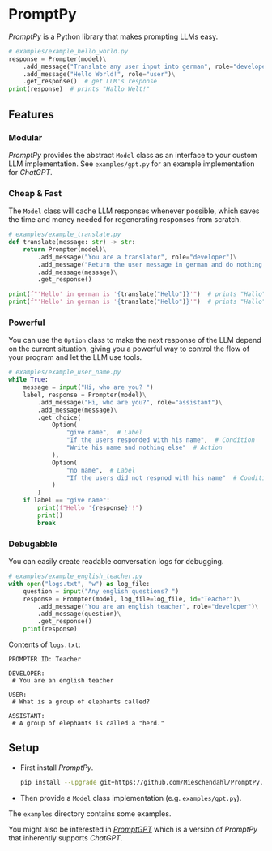 # PromptPy

*PromptPy* is a Python library that makes prompting LLMs easy.

```python
# examples/example_hello_world.py
response = Prompter(model)\
    .add_message("Translate any user input into german", role="developer")\
    .add_message("Hello World!", role="user")\
    .get_response()  # get LLM's response
print(response)  # prints "Hallo Welt!"
```

## Features

### Modular

*PromptPy* provides the abstract `Model` class as an interface to your custom LLM implementation.
See `examples/gpt.py` for an example implementation for *ChatGPT*.

### Cheap & Fast

The `Model` class will cache LLM responses whenever possible, which saves the time and money needed for regenerating responses from scratch.

```python
# examples/example_translate.py
def translate(message: str) -> str:
    return Prompter(model)\
        .add_message("You are a translator", role="developer")\
        .add_message("Return the user message in german and do nothing else", role="developer")\
        .add_message(message)\
        .get_response()

print(f"'Hello' in german is '{translate("Hello")}'")  # prints "Hallo" (generated)
print(f"'Hello' in german is '{translate("Hello")}'")  # prints "Hallo" (cached)
```

### Powerful

You can use the `Option` class to make the next response of the LLM depend on the current situation, giving you a powerful way to control the flow of your program and let the LLM use tools.
```python
# examples/example_user_name.py
while True:
    message = input("Hi, who are you? ")
    label, response = Prompter(model)\
        .add_message("Hi, who are you?", role="assistant")\
        .add_message(message)\
        .get_choice(
            Option(
                "give name",  # Label
                "If the users responded with his name",  # Condition
                "Write his name and nothing else"  # Action
            ),
            Option(
                "no name",  # Label
                "If the users did not respnod with his name"  # Condition
            )
        )
    if label == "give name":
        print(f"Hello '{response}'!")
        print()
        break
```

### Debugabble

You can easily create readable conversation logs for debugging.

```python
# examples/example_english_teacher.py
with open("logs.txt", "w") as log_file:
    question = input("Any english questions? ")
    response = Prompter(model, log_file=log_file, id="Teacher")\
        .add_message("You are an english teacher", role="developer")\
        .add_message(question)\
        .get_response()
    print(response)
```
Contents of `logs.txt`:
```
PROMPTER ID: Teacher

DEVELOPER:
 # You are an english teacher

USER:
 # What is a group of elephants called?

ASSISTANT:
 # A group of elephants is called a "herd."
```

## Setup

- First install *PromptPy*.

    ```bash
    pip install --upgrade git+https://github.com/Mieschendahl/PromptPy.git
    ```

- Then provide a `Model` class implementation (e.g. `examples/gpt.py`).

The `examples` directory contains some examples.

You might also be interested in [*PromptGPT*](https://github.com/Mieschendahl/PromptGPT) which is a version of *PromptPy* that inherently supports *ChatGPT*.
